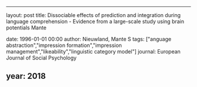 ---
layout: post
title: Dissociable effects of prediction and integration during language comprehension - Evidence from a large-scale study using brain potentials Mante

date: 1996-01-01 00:00
author: Nieuwland, Mante S
tags: ["anguage abstraction","impression formation","impression management","likeability","linguistic category model"]
journal: European Journal of Social Psychology

year: 2018
----